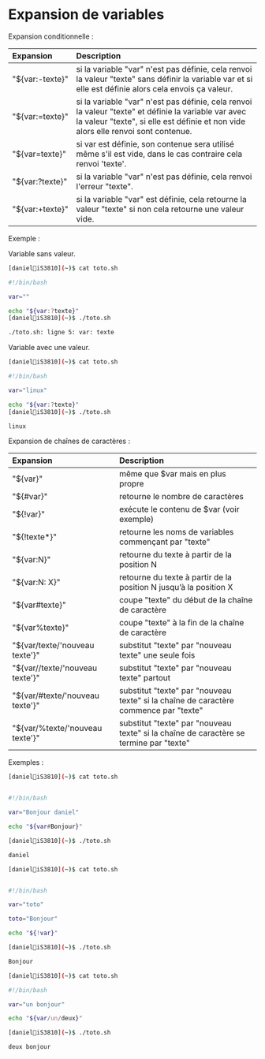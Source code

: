# Expansion de variables

Expansion conditionnelle :

| Expansion | Description |
|:---|:---|
| "${var:-texte}" | si la variable "var" n'est pas définie, cela renvoi la valeur "texte" sans définir la variable var et si elle est définie alors cela envois ça valeur. |
| "${var:=texte}" | si la variable "var" n'est pas définie, cela renvoi la valeur "texte" et définie la variable var avec la valeur "texte", si elle est définie et non vide alors elle renvoi sont contenue. |
| "${var=texte}" | si var est définie, son contenue sera utilisé même s'il est vide, dans le cas contraire cela renvoi 'texte'. |
| "${var:?texte}" | si la variable "var" n'est pas définie, cela renvoi l'erreur "texte". |
| "${var:+texte}" | si la variable "var" est définie, cela retourne la valeur "texte" si non cela retourne une valeur vide.  |

Exemple :

Variable sans valeur.

```bash
[daniel🐧iS3810](~)$ cat toto.sh 

#!/bin/bash

var=""

echo "${var:?texte}"
[daniel🐧iS3810](~)$ ./toto.sh 

./toto.sh: ligne 5: var: texte

```

Variable avec une valeur.

```bash
[daniel🐧iS3810](~)$ cat toto.sh 

#!/bin/bash

var="linux"

echo "${var:?texte}"
[daniel🐧iS3810](~)$ ./toto.sh 

linux

```

Expansion de chaînes de caractères :

| Expansion | Description |
|:---|:---|
| "${var}" | même que $var mais en plus propre |
| "${#var}" | retourne le nombre de caractères |
| "${!var}" | exécute le contenu de $var (voir exemple) |
| "${!texte*}" | retourne les noms de variables commençant par "texte" |
| "${var:N}" | retourne du texte à partir de la position N |
| "${var:N: X}" | retourne du texte à partir de la position N jusqu’à la position X |
| "${var#texte}" | coupe "texte" du début de la chaîne de caractère |
| "${var%texte}" | coupe "texte" à la fin de la chaîne de caractère |
| "${var/texte/'nouveau texte'}" | substitut "texte" par "nouveau texte" une seule fois |
| "${var//texte/'nouveau texte'}" | substitut "texte" par "nouveau texte" partout |
| "${var/#texte/'nouveau texte'}" | substitut "texte" par "nouveau texte" si la chaîne de caractère commence par "texte"|
| "${var/%texte/'nouveau texte'}" | substitut "texte" par "nouveau texte" si la chaîne de caractère se termine par "texte"|

Exemples :

```bash
[daniel🐧iS3810](~)$ cat toto.sh


#!/bin/bash

var="Bonjour daniel"

echo "${var#Bonjour}"
```

```bash
[daniel🐧iS3810](~)$ ./toto.sh

daniel

```

```bash
[daniel🐧iS3810](~)$ cat toto.sh


#!/bin/bash

var="toto"

toto="Bonjour"

echo "${!var}"

```

```bash
[daniel🐧iS3810](~)$ ./toto.sh 

Bonjour

```

```bash
[daniel🐧iS3810](~)$ cat toto.sh

#!/bin/bash

var="un bonjour"

echo "${var/un/deux}"

```

```bash
[daniel🐧iS3810](~)$ ./toto.sh 

deux bonjour

```
